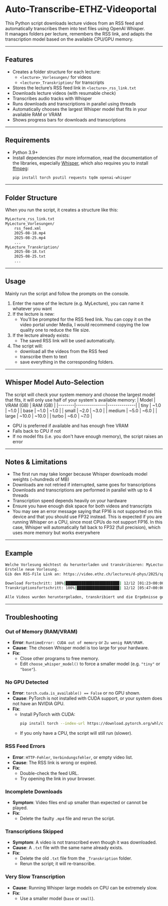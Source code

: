 # Auto-Transcribe-ETHZ-Videoportal
This Python script downloads lecture videos from an RSS feed and automatically transcribes them into text files using OpenAI Whisper.  
It manages folders per lecture, remembers the RSS link, and adapts the transcription model based on the available CPU/GPU memory.

---

## Features

- Creates a folder structure for each lecture:
  - `<lecture>_Vorlesungen/` for videos
  - `<lecture>_Transkription/` for transcripts
- Stores the lecture’s RSS feed link in `<lecture>_rss_link.txt`
- Downloads lecture videos (with resumable check)
- Transcribes audio tracks with Whisper
- Runs downloads and transcriptions in parallel using threads
- Automatically chooses the largest Whisper model that fits in your available RAM or VRAM
- Shows progress bars for downloads and transcriptions

---

## Requirements

- Python 3.9+
- Install dependencies (for more information, read the documentation of the libraries, especially [Whisper](https://github.com/openai/whisper), which also requires you to install [ffmpeg](https://ffmpeg.org):
  ```bash
  pip install torch psutil requests tqdm openai-whisper
  ```
---

## Folder Structure
When you run the script, it creates a structure like this:
```bash
MyLecture_rss_link.txt
MyLecture_Vorlesungen/
    rss_feed.xml
    2025-08-18.mp4
    2025-08-25.mp4
    ...
MyLecture_Transkription/
    2025-08-18.txt
    2025-08-25.txt
    ...
```

---

## Usage
Mainly run the script and follow the prompts on the console. 
1. Enter the name of the lecture (e.g. MyLecture), you can name it whatever you want
2. If the lecture is new:
   - You'll be prompted for the RSS feed link. You can copy it on the video portal under Media, I would recommend copying the low quality one to reduce the file size.
3. If the lecture already exists:
   - The saved RSS link will be used automatically.
4. The script will:
   - download all the videos from the RSS feed
   - transcribe them to text
   - save everything in the corresponding folders.

---

## Whisper Model Auto-Selection
The script will check your system memory and choose the largest model that fits, it will only use half of your system's available memory:
| Model  | VRAM (GB) | RAM (GB) |
|--------|---------------|--------------|
| tiny   | ~1.0           | ~1.0          |
| base   | ~1.0           | ~1.0          |
| small  | ~2.0           | ~3.0          |
| medium | ~5.0           | ~6.0          |
| large  | ~10.0          | ~10.0         |
| turbo  | ~6.0           | ~7.0          |
- GPU is preferred if available and has enough free VRAM
- Falls back to CPU if not
- If no model fits (i.e. you don't have enough memory), the script raises an error

---

## Notes & Limitations
- The first run may take longer because Whisper downloads model weights (~hundreds of MB)
- Downloads are not retried if interrupted, same goes for transcriptions
- Downloads and transcriptions are performed in parallel with up to 4 threads
- Transcription speed depends heavily on your hardware
- Ensure you have enough disk space for both videos and transcripts
- You may see an error message saying that FP16 is not supported on this device and that you should use FP32 instead. This is expected if you are running Whisper on a CPU, since most CPUs do not support FP16. In this case, Whisper will automatically fall back to FP32 (full precision), which uses more memory but works everywhere

---

## Example

```bash
Welche Vorlesung möchtest du herunterladen und transkribieren: MyLecture
Erstelle neue Vorlesung.
Gib den RSS-File Link an: https://video.ethz.ch/lectures/d-phys/2025/spring/100-1000-00L.xml?key=aa1a11&quality=LOW

Download Fortschritt: 100%|████████████████████████| 12/12 [01:23<00:00,  6.42s/Video]
Transkriptionsfortschritt: 100%|███████████████████| 12/12 [05:47<00:00, 28.94s/Video]

Alle Videos wurden heruntergeladen, transkribiert und die Ergebnisse gespeichert.
```

---
## Troubleshooting

### Out of Memory (RAM/VRAM)
- **Error**: `RuntimeError: CUDA out of memory` or `Zu wenig RAM/VRAM.`
- **Cause**: The chosen Whisper model is too large for your hardware.
- **Fix**:
  - Close other programs to free memory.
  - Edit `choose_whisper_model()` to force a smaller model (e.g. `"tiny"` or `"base"`).

### No GPU Detected
- **Error**: `torch.cuda.is_available() == False` or no GPU shown.
- **Cause**: PyTorch is not installed with CUDA support, or your system does not have an NVIDIA GPU.
- **Fix**:
  - Install PyTorch with CUDA:  
    ```bash
    pip install torch --index-url https://download.pytorch.org/whl/cu129 # adjust version
    ```
  - If you only have a CPU, the script will still run (slower).

### RSS Feed Errors
- **Error**: `HTTP-Fehler`, `Verbindungsfehler`, or empty video list.
- **Cause**: The RSS link is wrong or expired.
- **Fix**:
  - Double-check the feed URL.
  - Try opening the link in your browser.

### Incomplete Downloads
- **Symptom**: Video files end up smaller than expected or cannot be played.
- **Fix**:
  - Delete the faulty `.mp4` file and rerun the script.

### Transcriptions Skipped
- **Symptom**: A video is not transcribed even though it was downloaded.
- **Cause**: A `.txt` file with the same name already exists.
- **Fix**:
  - Delete the old `.txt` file from the `_Transkription` folder.
  - Rerun the script; it will re-transcribe.

### Very Slow Transcription
- **Cause**: Running Whisper large models on CPU can be extremely slow.
- **Fix**:
  - Use a smaller model (`base` or `small`).
